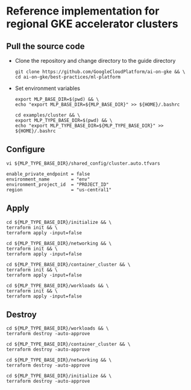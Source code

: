 # Reference implementation for regional GKE accelerator clusters

## Pull the source code

- Clone the repository and change directory to the guide directory

  ```
  git clone https://github.com/GoogleCloudPlatform/ai-on-gke && \
  cd ai-on-gke/best-practices/ml-platform
  ```

- Set environment variables

  ```
  export MLP_BASE_DIR=$(pwd) && \
  echo "export MLP_BASE_DIR=${MLP_BASE_DIR}" >> ${HOME}/.bashrc
  ```

  ```
  cd examples/cluster && \
  export MLP_TYPE_BASE_DIR=$(pwd) && \
  echo "export MLP_TYPE_BASE_DIR=${MLP_TYPE_BASE_DIR}" >> ${HOME}/.bashrc
  ```

## Configure

```
vi ${MLP_TYPE_BASE_DIR}/shared_config/cluster.auto.tfvars
```

```
enable_private_endpoint = false
environment_name        = "env"
environment_project_id  = "PROJECT_ID"
region                  = "us-central1"
```

## Apply

```
cd ${MLP_TYPE_BASE_DIR}/initialize && \
terraform init && \
terraform apply -input=false
```

```
cd ${MLP_TYPE_BASE_DIR}/networking && \
terraform init && \
terraform apply -input=false
```

```
cd ${MLP_TYPE_BASE_DIR}/container_cluster && \
terraform init && \
terraform apply -input=false
```

```
cd ${MLP_TYPE_BASE_DIR}/workloads && \
terraform init && \
terraform apply -input=false
```

## Destroy

```
cd ${MLP_TYPE_BASE_DIR}/workloads && \
terraform destroy -auto-approve
```

```
cd ${MLP_TYPE_BASE_DIR}/container_cluster && \
terraform destroy -auto-approve
```

```
cd ${MLP_TYPE_BASE_DIR}/networking && \
terraform destroy -auto-approve
```

```
cd ${MLP_TYPE_BASE_DIR}/initialize && \
terraform destroy -auto-approve
```
